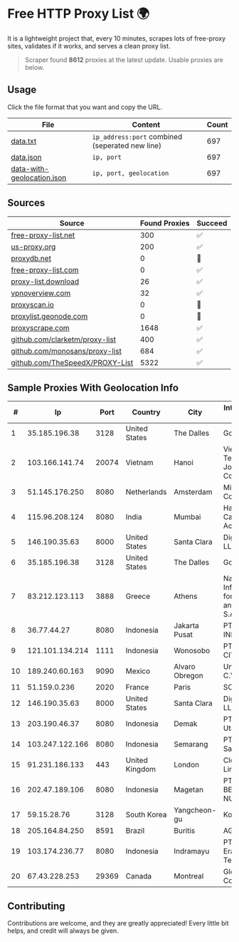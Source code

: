 
# Free HTTP Proxy List 🌍

It is a lightweight project that, every 10 minutes, scrapes lots of free-proxy sites, validates if it works, and serves a clean proxy list.


> Scraper found **8612** proxies at the latest update. Usable proxies are below.

## Usage

Click the file format that you want and copy the URL.


|File|Content|Count|
|----|-------|-----|
|[data.txt](https://raw.githubusercontent.com/themiralay/Proxy-List-World/master/data.txt)|`ip_address:port` combined (seperated new line)|697|
|[data.json](https://raw.githubusercontent.com/themiralay/Proxy-List-World/master/data.json)|`ip, port`|697|
|[data-with-geolocation.json](https://raw.githubusercontent.com/themiralay/Proxy-List-World/master/data-with-geolocation.json)|`ip, port, geolocation`|697|

## Sources

|Source|Found Proxies|Succeed|
|------|-------------|-------|
|[free-proxy-list.net](https://free-proxy-list.net)|300|✅|
|[us-proxy.org](https://www.us-proxy.org)|200|✅|
|[proxydb.net](http://proxydb.net)|0|🚫|
|[free-proxy-list.com](https://free-proxy-list.com/?page=&port=&type%5B%5D=http&type%5B%5D=https&up_time=0&search=Search)|0|✅|
|[proxy-list.download](https://www.proxy-list.download/HTTP)|26|✅|
|[vpnoverview.com](https://vpnoverview.com/privacy/anonymous-browsing/free-proxy-servers)|32|✅|
|[proxyscan.io](https://www.proxyscan.io)|0|🚫|
|[proxylist.geonode.com](https://proxylist.geonode.com/api/proxy-list?limit=300&page=1&sort_by=lastChecked&sort_type=desc&protocols=http,https)|0|🚫|
|[proxyscrape.com](https://api.proxyscrape.com/v2/?request=displayproxies&protocol=http&timeout=10000&country=all&ssl=all&anonymity=all)|1648|✅|
|[github.com/clarketm/proxy-list](https://raw.githubusercontent.com/clarketm/proxy-list/master/proxy-list-raw.txt)|400|✅|
|[github.com/monosans/proxy-list](https://raw.githubusercontent.com/monosans/proxy-list/main/proxies/http.txt)|684|✅|
|[github.com/TheSpeedX/PROXY-List](https://raw.githubusercontent.com/TheSpeedX/PROXY-List/master/http.txt)|5322|✅|


## Sample Proxies With Geolocation Info

|#|Ip|Port|Country|City|Internet Service Provider|
|-|--|----|-------|----|-------------------------|
|1|35.185.196.38|3128|United States|The Dalles|Google LLC|
|2|103.166.141.74|20074|Vietnam|Hanoi|Viet NAM Cloud Technology Joint Stock Company|
|3|51.145.176.250|8080|Netherlands|Amsterdam|Microsoft Corporation|
|4|115.96.208.124|8080|India|Mumbai|Hathway IP over Cable Internet Access|
|5|146.190.35.63|8000|United States|Santa Clara|DigitalOcean, LLC|
|6|35.185.196.38|3128|United States|The Dalles|Google LLC|
|7|83.212.123.113|3888|Greece|Athens|National Infrastructures for Research and Technology S.A.|
|8|36.77.44.27|8080|Indonesia|Jakarta Pusat|PT. TELKOM INDONESIA|
|9|121.101.134.214|1111|Indonesia|Wonosobo|PT SELARAS CITRA TERABIT|
|10|189.240.60.163|9090|Mexico|Alvaro Obregon|Uninet S.A. de C.V.|
|11|51.159.0.236|2020|France|Paris|SCALEWAY|
|12|146.190.35.63|8000|United States|Santa Clara|DigitalOcean, LLC|
|13|203.190.46.37|8080|Indonesia|Demak|PT Jaring Lintas Utara|
|14|103.247.122.166|8080|Indonesia|Semarang|PT Media Sarana Data|
|15|91.231.186.133|443|United Kingdom|London|Clouvider Limited|
|16|202.47.189.106|8080|Indonesia|Magetan|PT.CITRA BERDIKARI NUSANTARA|
|17|59.15.28.76|3128|South Korea|Yangcheon-gu|Korea Telecom|
|18|205.164.84.250|8591|Brazil|Buritis|AGIS|
|19|103.174.236.77|8080|Indonesia|Indramayu|PT Global Erasiber Teknologi|
|20|67.43.228.253|29369|Canada|Montreal|GloboTech Communications|



## Contributing

Contributions are welcome, and they are greatly appreciated! Every
little bit helps, and credit will always be given.

